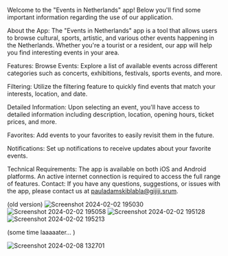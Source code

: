 Welcome to the "Events in Netherlands" app! Below you'll find some important information regarding the use of our application.

About the App:
The "Events in Netherlands" app is a tool that allows users to browse cultural, sports, artistic, and various other events happening in the Netherlands. Whether you're a tourist or a resident, our app will help you find interesting events in your area.

Features:
Browse Events: Explore a list of available events across different categories such as concerts, exhibitions, festivals, sports events, and more.

Filtering: Utilize the filtering feature to quickly find events that match your interests, location, and date.

Detailed Information: Upon selecting an event, you'll have access to detailed information including description, location, opening hours, ticket prices, and more.

Favorites: Add events to your favorites to easily revisit them in the future.

Notifications: Set up notifications to receive updates about your favorite events.

Technical Requirements:
The app is available on both iOS and Android platforms.
An active internet connection is required to access the full range of features.
Contact:
If you have any questions, suggestions, or issues with the app, please contact us at pauladamskiblabla@gijiji.srum.

(old version)
![Screenshot 2024-02-02 195030](https://github.com/Picasso85/REact_Eind_project_v9.43/assets/93282468/576914c6-c603-4039-b534-6795ff8c5236)
![Screenshot 2024-02-02 195058](https://github.com/Picasso85/REact_Eind_project_v9.43/assets/93282468/77f50490-9d6e-49db-b9e1-2537bd8a7efc)
![Screenshot 2024-02-02 195128](https://github.com/Picasso85/REact_Eind_project_v9.43/assets/93282468/020c52e1-fa3c-41ed-9e40-253f52ce154c)
![Screenshot 2024-02-02 195213](https://github.com/Picasso85/REact_Eind_project_v9.43/assets/93282468/307feeae-ce4a-4e0f-9033-7c60e96c242d)

(some time laaaaater... )

![Screenshot 2024-02-08 132701](https://github.com/Picasso85/REact_Eind_project_v9.43/assets/93282468/c65e76b1-6181-4643-8523-fb5d0e1d6ee9)

